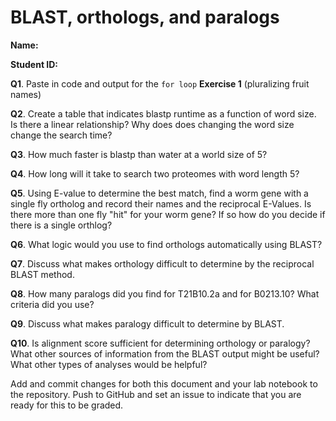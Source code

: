 # BLAST, orthologs, and paralogs

__Name:__

__Student ID:__

__Q1__.  Paste in code and output for the `for loop`  __Exercise 1__ (pluralizing fruit names)

__Q2__. Create a table that indicates blastp runtime as a function of word size.  Is there a linear relationship?  Why does does changing the word size change the search time?

__Q3__.  How much faster is blastp than water at a world size of 5?

__Q4__.  How long will it take to search two proteomes with word length 5?

__Q5__.  Using E-value to determine the best match, find a worm gene with a single fly ortholog and record their names and the reciprocal E-Values.  Is there more than one fly "hit" for your worm gene?  If so how do you decide if there is a single orthlog?

__Q6__.  What logic would you use to find orthologs automatically using BLAST?

__Q7__.  Discuss what makes orthology difficult to determine by the reciprocal BLAST method.

__Q8__.  How many paralogs did you find for T21B10.2a and for B0213.10?  What criteria did you use?

__Q9__.  Discuss what makes paralogy difficult to determine by BLAST.

__Q10__.  Is alignment score sufficient for determining orthology or paralogy? What other sources of information from the BLAST output might be useful?  What other types of analyses would be helpful?

Add and commit changes for both this document and your lab notebook to the repository.  Push to GitHub and set an issue to indicate that you are ready for this to be graded.